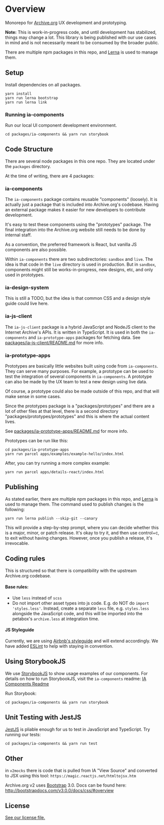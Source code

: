 # Overview

Monorepo for [Archive.org](https://archive.org) UX development and prototyping.

**Note:** This is work-in-progress code, and until development has stabilized, things may change a lot. This library is being published with our use cases in mind and is not necessarily meant to be consumed by the broader public.

There are multiple npm packages in this repo, and [Lerna](https://lernajs.io) is used to manage them.


## Setup

Install dependencies on all packages.

```
yarn install
yarn run lerna bootstrap
yarn run lerna link
```

### Running ia-components
Run our local UI component development environment.
```
cd packages/ia-components && yarn run storybook
```

## Code Structure

There are several node packages in this one repo. They are located under the `packages` directory.

At the time of writing, there are 4 packages:

### ia-components

The `ia-components` package contains reusable "components" (loosely). It is actually just a package that is included into Archive.org's codebase. Having an external package makes it easier for new developers to contribute development.

It's easy to test these components using the "prototypes" package. The final integration into the Archive.org website still needs to be done by internal staff.

As a convention, the preferred framework is React, but vanilla JS components are also possible.

Within `ia-components` there are two subdirectories: `sandbox` and `live`. The idea is that code in the `live` directory is used in production. But in `sandbox`, components might still be works-in-progress, new designs, etc, and only used in prototypes.

### ia-design-system

This is still a TODO, but the idea is that common CSS and a design style guide could live here.

### ia-js-client

The `ia-js-client` package is a hybrid JavaScript and NodeJS client to the Internet Archive's APIs. It is written in TypeScript. It is used in both the `ia-components` and `ia-prototype-apps` packages for fetching data. See [packages/ia-js-client/README.md](packages/ia-js-client/README.md) for more info.

### ia-prototype-apps

Prototypes are basically little websites built using code from `ia-components`. They can serve many purposes. For example, a prototype can be used to test the integration of several components in `ia-components`. A prototype can also be made by the UX team to test a new design using live data.

Of course, a prototype could also be made outside of this repo, and that will make sense in some cases.

Since the prototypes package is a "packages/prototypes" and there are a lot of other files at that level, there is a second directory "packages/prototypes/prototypes" and this is where the actual content lives.

See [packages/ia-prototype-apps/README.md](packages/ia-prototype-apps/README.md) for more info.


Prototypes can be run like this:
```
cd packages/ia-prototype-apps
yarn run parcel apps/examples/example-hello/index.html
```

After, you can try running a more complex example:
```
yarn run parcel apps/details-react/index.html
```

## Publishing

As stated earlier, there are multiple npm packages in this repo, and [Lerna](https://lernajs.io) is used to manage them. The command used to publish changes is the following:

```
yarn run lerna publish --skip-git --canary
```

This will provide a step-by-step prompt, where you can decide whether this is a major, minor, or patch release. It's okay to try it, and then use control+c, to exit without having changes. However, once you publish a release, it's irrevocable.


## Coding rules

This is structured so that there is compatibility with the upstream Archive.org codebase.

#### Base rules:
- Use `less` instead of `scss`
- Do not import other asset types into js code. E.g. do NOT do `import 'styles.less'`. Instead, create a separate `less` file, e.g. `styles.less` alongside the JavaScript code, and this will be imported into the petabox's `archive.less` at integration time.

#### JS Styleguide
Currently, we are using [Airbnb's styleguide](https://github.com/airbnb/javascript) and will extend accordingly.
We have added [ESLint](https://eslint.org) to help with staying in convention.

## Using StorybookJS

We use [StorybookJS](https://storybook.js.org) to show usage examples of our components.  For details on how to run StorybookJS, visit the `ia-components` readme: [IA Components Readme](/packages/ia-components/README.md)

Run Storybook:
```
cd packages/ia-components && yarn run storybook
```

## Unit Testing with JestJS

[JestJS](https://jestjs.io) is pliable enough for us to test in JavaScript and TypeScript.
Try running our tests:
```
cd packages/ia-components && yarn run test
```

## Other

in `v2mocks` there is code that is pulled from IA "View Source" and converted to JSX using this tool:
`https://magic.reactjs.net/htmltojsx.htm`


Archive.org v2 uses [Bootstrap](https://getbootstrap.com) 3.0. Docs can be found here: http://bootstrapdocs.com/v3.0.0/docs/css/#overview

## License

[See our license file.](/LICENSE.md)
